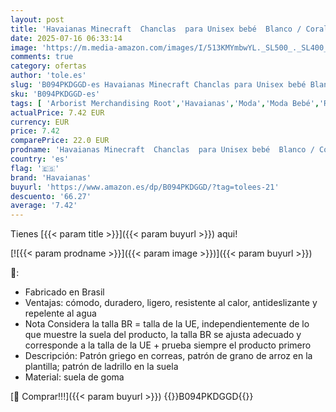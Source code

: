 ```yaml
---
layout: post
title: 'Havaianas Minecraft  Chanclas  para Unisex bebé  Blanco / Coral  25/26 EU'
date: 2025-07-16 06:33:14
image: 'https://m.media-amazon.com/images/I/513KMYmbwYL._SL500_._SL400_.jpg'
comments: true
category: ofertas
author: 'tole.es'
slug: 'B094PKDGGD-es Havaianas Minecraft Chanclas para Unisex bebé Blanco /...'
sku: 'B094PKDGGD-es'
tags: [ 'Arborist Merchandising Root','Havaianas','Moda','Moda Bebé','Ropa y zapatos para bebés niña','Ropa y zapatos para bebés niño','Sandalias para niñas','Sandalias para niños','Self Service','Special Features Stores','Zapatos para niñas','Zapatos para niños','c8538d25-3af9-48d3-aeff-5f3ce5572a36_0','c8538d25-3af9-48d3-aeff-5f3ce5572a36_9001','chanclas','havaianas','🇪🇸', ]
actualPrice: 7.42 EUR
currency: EUR
price: 7.42
comparePrice: 22.0 EUR
prodname: 'Havaianas Minecraft  Chanclas  para Unisex bebé  Blanco / Coral  25/26 EU'
country: 'es'
flag: '🇪🇸'
brand: 'Havaianas'
buyurl: 'https://www.amazon.es/dp/B094PKDGGD/?tag=tolees-21'
descuento: '66.27'
average: '7.42'
---
```


Tienes [{{< param title >}}]({{< param buyurl >}}) aqui!

[![{{< param prodname >}}]({{< param image >}})]({{< param buyurl >}})

🔎:

- Fabricado en Brasil
- Ventajas: cómodo, duradero, ligero, resistente al calor, antideslizante y repelente al agua
- Nota Considera la talla BR = talla de la UE, independientemente de lo que muestre la suela del producto, la talla BR se ajusta adecuado y corresponde a la talla de la UE + prueba siempre el producto primero
- Descripción: Patrón griego en correas, patrón de grano de arroz en la plantilla; patrón de ladrillo en la suela
- Material: suela de goma

[🛒 Comprar!!!]({{< param buyurl >}})
{{<world>}}B094PKDGGD{{</world>}}

